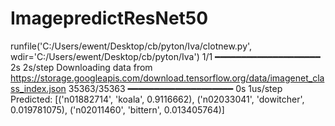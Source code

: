 # ImagepredictResNet50

runfile('C:/Users/ewent/Desktop/cb/pyton/Iva/clotnew.py', wdir='C:/Users/ewent/Desktop/cb/pyton/Iva')
1/1 ━━━━━━━━━━━━━━━━━━━━ 2s 2s/step
Downloading data from https://storage.googleapis.com/download.tensorflow.org/data/imagenet_class_index.json
35363/35363 ━━━━━━━━━━━━━━━━━━━━ 0s 1us/step
Predicted: [('n01882714', 'koala', 0.9116662), ('n02033041', 'dowitcher', 0.019781075), ('n02011460', 'bittern', 0.013405764)]
